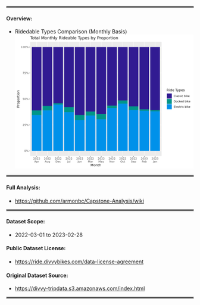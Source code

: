 <hr style="border:2px solid gray">

#### Overview:
- Ridedable Types Comparison (Monthly Basis)
![alt text](https://github.com/armonbc/Capstone-Analysis/blob/main/cleaned_graphs/rt_by_month.png?raw=true)

<hr style="border:2px solid gray">

#### Full Analysis:
- https://github.com/armonbc/Capstone-Analysis/wiki

<hr style="border:2px solid gray">

#### Dataset Scope:
- 2022-03-01 to 2023-02-28

#### Public Dataset License:
- https://ride.divvybikes.com/data-license-agreement

#### Original Dataset Source:
- https://divvy-tripdata.s3.amazonaws.com/index.html

<hr style="border:2px solid gray">

